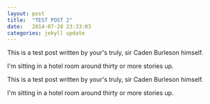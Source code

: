 ```yaml
---
layout: post
title:  "TEST POST 2"
date:   2014-07-28 23:33:03
categories: jekyll update
---
```


This is a test post written by your's truly, sir Caden Burleson himself.

I'm sitting in a hotel room around thirty or more stories up.

This is a test post written by your's truly, sir Caden Burleson himself.

I'm sitting in a hotel room around thirty or more stories up.

